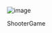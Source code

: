 ![image](https://github.com/user-attachments/assets/6b36c0d3-77f1-4e65-8ef6-47052743eb0c)

ShooterGame 
